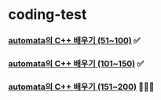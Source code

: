 # coding-test

### [automata의 C++ 배우기 (51~100)](https://www.acmicpc.net/workbook/view/567) ✅
### [automata의 C++ 배우기 (101~150)](https://www.acmicpc.net/workbook/view/568) ✅
### [automata의 C++ 배우기 (151~200)](https://www.acmicpc.net/workbook/view/569) 🧑🏻‍💻
